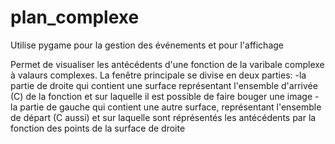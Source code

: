 # plan_complexe
Utilise pygame pour la gestion des événements et pour l'affichage

Permet de visualiser les antécédents d'une fonction de la varibale complexe à valaurs complexes.
La fenêtre principale se divise en deux parties:
-la partie de droite qui contient une surface représentant l'ensemble d'arrivée (C) de la fonction et sur laquelle il est possible de faire bouger une image
-la partie de gauche qui contient une autre surface, représentant l'ensemble de départ (C aussi) et sur laquelle sont réprésentés les antécédents par la fonction des points de la surface de droite
